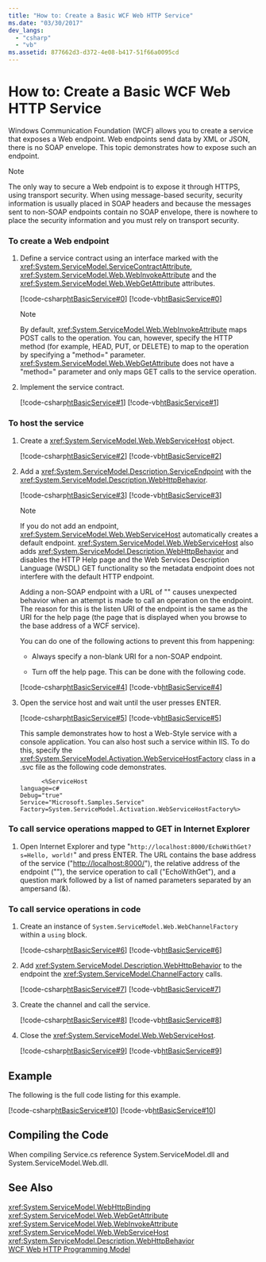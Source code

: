 ```yaml
---
title: "How to: Create a Basic WCF Web HTTP Service"
ms.date: "03/30/2017"
dev_langs: 
  - "csharp"
  - "vb"
ms.assetid: 877662d3-d372-4e08-b417-51f66a0095cd
---
```

# How to: Create a Basic WCF Web HTTP Service
Windows Communication Foundation (WCF) allows you to create a service that exposes a Web endpoint. Web endpoints send data by XML or JSON, there is no SOAP envelope. This topic demonstrates how to expose such an endpoint.  
  
> [!NOTE]
>  The only way to secure a Web endpoint is to expose it through HTTPS, using transport security. When using message-based security, security information is usually placed in SOAP headers and because the messages sent to non-SOAP endpoints contain no SOAP envelope, there is nowhere to place the security information and you must rely on transport security.  
  
### To create a Web endpoint  
  
1. Define a service contract using an interface marked with the <xref:System.ServiceModel.ServiceContractAttribute>, <xref:System.ServiceModel.Web.WebInvokeAttribute> and the <xref:System.ServiceModel.Web.WebGetAttribute> attributes.  
  
    [!code-csharp[htBasicService#0](../../../../samples/snippets/csharp/VS_Snippets_CFX/htbasicservice/cs/service.cs#0)]
    [!code-vb[htBasicService#0](../../../../samples/snippets/visualbasic/VS_Snippets_CFX/htbasicservice/vb/service.vb#0)]  
  
   > [!NOTE]
   >  By default, <xref:System.ServiceModel.Web.WebInvokeAttribute> maps POST calls to the operation. You can, however, specify the HTTP method (for example, HEAD, PUT, or DELETE) to map to the operation by specifying a "method=" parameter. <xref:System.ServiceModel.Web.WebGetAttribute> does not have a "method=" parameter and only maps GET calls to the service operation.  
  
2. Implement the service contract.  
  
    [!code-csharp[htBasicService#1](../../../../samples/snippets/csharp/VS_Snippets_CFX/htbasicservice/cs/service.cs#1)]
    [!code-vb[htBasicService#1](../../../../samples/snippets/visualbasic/VS_Snippets_CFX/htbasicservice/vb/service.vb#1)]  
  
### To host the service  
  
1. Create a <xref:System.ServiceModel.Web.WebServiceHost> object.  
  
    [!code-csharp[htBasicService#2](../../../../samples/snippets/csharp/VS_Snippets_CFX/htbasicservice/cs/service.cs#2)]
    [!code-vb[htBasicService#2](../../../../samples/snippets/visualbasic/VS_Snippets_CFX/htbasicservice/vb/service.vb#2)]  
  
2. Add a <xref:System.ServiceModel.Description.ServiceEndpoint> with the <xref:System.ServiceModel.Description.WebHttpBehavior>.  
  
    [!code-csharp[htBasicService#3](../../../../samples/snippets/csharp/VS_Snippets_CFX/htbasicservice/cs/service.cs#3)]
    [!code-vb[htBasicService#3](../../../../samples/snippets/visualbasic/VS_Snippets_CFX/htbasicservice/vb/service.vb#3)]  
  
   > [!NOTE]
   >  If you do not add an endpoint, <xref:System.ServiceModel.Web.WebServiceHost> automatically creates a default endpoint. <xref:System.ServiceModel.Web.WebServiceHost> also adds <xref:System.ServiceModel.Description.WebHttpBehavior> and disables the HTTP Help page and the Web Services Description Language (WSDL) GET functionality so the metadata endpoint does not interfere with the default HTTP endpoint.  
   > 
   >  Adding a non-SOAP endpoint with a URL of "" causes unexpected behavior when an attempt is made to call an operation on the endpoint. The reason for this is the listen URI of the endpoint is the same as the URI for the help page (the page that is displayed when you browse to the base address of a WCF service).  
  
    You can do one of the following actions to prevent this from happening:  
  
   - Always specify a non-blank URI for a non-SOAP endpoint.  
  
   - Turn off the help page. This can be done with the following code.  
  
    [!code-csharp[htBasicService#4](../../../../samples/snippets/csharp/VS_Snippets_CFX/htbasicservice/cs/snippets.cs#4)]
    [!code-vb[htBasicService#4](../../../../samples/snippets/visualbasic/VS_Snippets_CFX/htbasicservice/vb/snippets.vb#4)]  
  
3. Open the service host and wait until the user presses ENTER.  
  
    [!code-csharp[htBasicService#5](../../../../samples/snippets/csharp/VS_Snippets_CFX/htbasicservice/cs/snippets.cs#5)]
    [!code-vb[htBasicService#5](../../../../samples/snippets/visualbasic/VS_Snippets_CFX/htbasicservice/vb/snippets.vb#5)]  
  
    This sample demonstrates how to host a Web-Style service with a console application. You can also host such a service within IIS. To do this, specify the <xref:System.ServiceModel.Activation.WebServiceHostFactory> class in a .svc file as the following code demonstrates.  
  
   ```  
         <%ServiceHost   
   language=c#  
   Debug="true"  
   Service="Microsoft.Samples.Service"  
   Factory=System.ServiceModel.Activation.WebServiceHostFactory%>  
   ```  
  
### To call service operations mapped to GET in Internet Explorer  
  
1. Open Internet Explorer and type "`http://localhost:8000/EchoWithGet?s=Hello, world!`" and press ENTER. The URL contains the base address of the service ("<http://localhost:8000/>"), the relative address of the endpoint (""), the service operation to call ("EchoWithGet"), and a question mark followed by a list of named parameters separated by an ampersand (&).  
  
### To call service operations in code  
  
1. Create an instance of <!--zz <xref:System.ServiceModel.Web.WebChannelFactory>--> `System.ServiceModel.Web.WebChannelFactory` within a `using` block.  
  
    [!code-csharp[htBasicService#6](../../../../samples/snippets/csharp/VS_Snippets_CFX/htbasicservice/cs/service.cs#6)]
    [!code-vb[htBasicService#6](../../../../samples/snippets/visualbasic/VS_Snippets_CFX/htbasicservice/vb/service.vb#6)]  
  
2. Add <xref:System.ServiceModel.Description.WebHttpBehavior> to the endpoint the <xref:System.ServiceModel.ChannelFactory> calls.  
  
    [!code-csharp[htBasicService#7](../../../../samples/snippets/csharp/VS_Snippets_CFX/htbasicservice/cs/service.cs#7)]
    [!code-vb[htBasicService#7](../../../../samples/snippets/visualbasic/VS_Snippets_CFX/htbasicservice/vb/service.vb#7)]  
  
3. Create the channel and call the service.  
  
    [!code-csharp[htBasicService#8](../../../../samples/snippets/csharp/VS_Snippets_CFX/htbasicservice/cs/service.cs#8)]
    [!code-vb[htBasicService#8](../../../../samples/snippets/visualbasic/VS_Snippets_CFX/htbasicservice/vb/service.vb#8)]  
  
4. Close the <xref:System.ServiceModel.Web.WebServiceHost>.  
  
    [!code-csharp[htBasicService#9](../../../../samples/snippets/csharp/VS_Snippets_CFX/htbasicservice/cs/service.cs#9)]
    [!code-vb[htBasicService#9](../../../../samples/snippets/visualbasic/VS_Snippets_CFX/htbasicservice/vb/service.vb#9)]  
  
## Example  
 The following is the full code listing for this example.  
  
 [!code-csharp[htBasicService#10](../../../../samples/snippets/csharp/VS_Snippets_CFX/htbasicservice/cs/service.cs#10)]
 [!code-vb[htBasicService#10](../../../../samples/snippets/visualbasic/VS_Snippets_CFX/htbasicservice/vb/service.vb#10)]  
  
## Compiling the Code  
 When compiling Service.cs reference System.ServiceModel.dll and System.ServiceModel.Web.dll.  
  
## See Also  
 <xref:System.ServiceModel.WebHttpBinding>  
 <xref:System.ServiceModel.Web.WebGetAttribute>  
 <xref:System.ServiceModel.Web.WebInvokeAttribute>  
 <xref:System.ServiceModel.Web.WebServiceHost>  
 <xref:System.ServiceModel.Description.WebHttpBehavior>  
 [WCF Web HTTP Programming Model](../../../../docs/framework/wcf/feature-details/wcf-web-http-programming-model.md)
